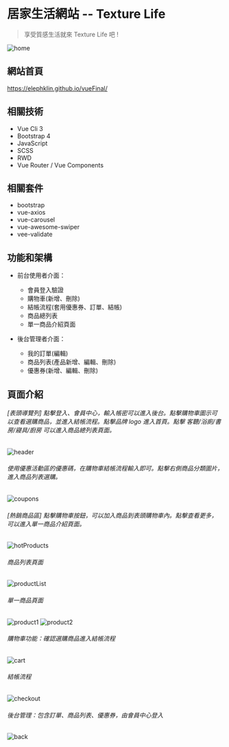 # 居家生活網站 -- Texture Life

> 享受質感生活就來 Texture Life 吧 !

![home](https://upload.cc/i1/2020/11/27/hXVwli.png)

## 網站首頁
https://elephklin.github.io/vueFinal/

## 相關技術

- Vue Cli 3
- Bootstrap 4
- JavaScript
- SCSS
- RWD
- Vue Router / Vue Components

## 相關套件

- bootstrap
- vue-axios
- vue-carousel
- vue-awesome-swiper
- vee-validate

## 功能和架構

+ 前台使用者介面：
  + 會員登入驗證
  + 購物車(新增、刪除)
  + 結帳流程(套用優惠券、訂單、結帳)
  + 商品總列表
  + 單一商品介紹頁面


+ 後台管理者介面：
  + 我的訂單(編輯)
  + 商品列表(產品新增、編輯、刪除)
  + 優惠券(新增、編輯、刪除)


## 頁面介紹

###### [表頭導覽列] 點擊登入、會員中心，輸入帳密可以進入後台。點擊購物車圖示可以查看選購商品，並進入結帳流程。點擊品牌 logo 進入首頁。點擊 客聽/浴廁/書房/寢具/廚房 可以進入商品總列表頁面。
![header](https://upload.cc/i1/2020/11/30/CEp3eJ.png)

###### 使用優惠活動區的優惠碼，在購物車結帳流程輸入即可。點擊右側商品分類圖片，進入商品列表選購。
![coupons](https://upload.cc/i1/2020/11/30/TPWY7c.png)

###### [熱銷商品區] 點擊購物車按鈕，可以加入商品到表頭購物車內。點擊查看更多，可以進入單一商品介紹頁面。
![hotProducts](https://upload.cc/i1/2020/11/30/Vb510A.png)

###### 商品列表頁面
![productList](https://upload.cc/i1/2020/11/30/H1URLK.png)

###### 單一商品頁面
![product1](https://upload.cc/i1/2020/11/30/hF9nvi.png)
![product2](https://upload.cc/i1/2020/11/30/z4Xjld.png)

###### 購物車功能：確認選購商品進入結帳流程
![cart](https://upload.cc/i1/2020/11/30/BKTja2.png)

###### 結帳流程
![checkout](https://upload.cc/i1/2020/11/30/DCBbve.png)

###### 後台管理：包含訂單、商品列表、優惠券，由會員中心登入
![back](https://upload.cc/i1/2020/11/30/NFbhwv.png)
